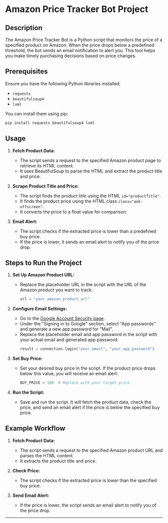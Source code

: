 # Amazon Price Tracker Bot Project

## Description

The Amazon Price Tracker Bot is a Python script that monitors the price of a specified product on Amazon. When the price drops below a predefined threshold, the bot sends an email notification to alert you. This tool helps you make timely purchasing decisions based on price changes.

## Prerequisites

Ensure you have the following Python libraries installed:

- `requests`
- `beautifulsoup4`
- `lxml`

You can install them using pip:

```sh
pip install requests beautifulsoup4 lxml
```

## Usage

1. **Fetch Product Data:**
   - The script sends a request to the specified Amazon product page to retrieve its HTML content.
   - It uses BeautifulSoup to parse the HTML and extract the product title and price.

2. **Scrape Product Title and Price:**
   - The script finds the product title using the HTML `id="productTitle"`.
   - It finds the product price using the HTML class `class="aok-offscreen"`.
   - It converts the price to a float value for comparison.

3. **Email Alert:**
   - The script checks if the extracted price is lower than a predefined buy price.
   - If the price is lower, it sends an email alert to notify you of the price drop.

## Steps to Run the Project

1. **Set Up Amazon Product URL:**
   - Replace the placeholder URL in the script with the URL of the Amazon product you want to track:
     ```python
     url = "your_amazon_product_url"
     ```

2. **Configure Email Settings:**
   - Go to the [Google Account Security page](https://myaccount.google.com/security).
   - Under the "Signing in to Google" section, select "App passwords" and generate a new app password for "Mail".
   - Replace the placeholder email and app password in the script with your actual email and generated app password:
     ```python
     result = connection.login("your_email", "your_app_password")
     ```

3. **Set Buy Price:**
   - Set your desired buy price in the script. If the product price drops below this value, you will receive an email alert:
     ```python
     BUY_PRICE = 100  # Replace with your target price
     ```

4. **Run the Script:**
   - Save and run the script. It will fetch the product data, check the price, and send an email alert if the price is below the specified buy price.

## Example Workflow

1. **Fetch Product Data:**
   - The script sends a request to the specified Amazon product URL and parses the HTML content.
   - It extracts the product title and price.

2. **Check Price:**
   - The script checks if the extracted price is lower than the specified buy price.

3. **Send Email Alert:**
   - If the price is lower, the script sends an email alert to notify you of the price drop.

---

